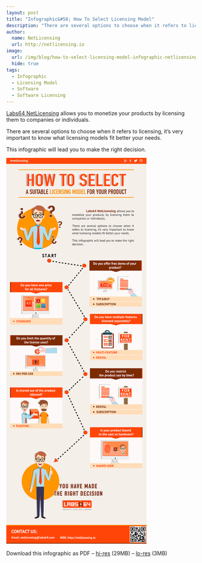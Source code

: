 ```yaml
---
layout: post
title: "Infographic&#58; How To Select Licensing Model"
description: "There are several options to choose when it refers to licensing, it’s very important to know what licensing models fit better your needs"
author:
  name: NetLicensing
  url: http://netlicensing.io
image:
  url: /img/blog/how-to-select-licensing-model-infographic-netlicensing-icon.png
  hide: true
tags:
  - Infographic
  - Licensing Model
  - Software
  - Software Licensing
---
```


[Labs64 NetLicensing](/licensing-models/) allows you to monetize your products by licensing them to companies or individuals.

There are several options to choose when it refers to licensing, it’s very important to know what licensing models fit better your needs.

This infographic will lead you to make the right decision.

<a href="/resources/how-to-select-licensing-model-infographic-netlicensing.png" target="_blank">
    <img class="blog-center" src="/resources/how-to-select-licensing-model-infographic-netlicensing-preview.png"
         alt="Infographic: How to select a suitable Licensing Model for your product"/>
</a>

Download this infographic as PDF &#8211; [hi-res](/resources/how-to-select-licensing-model-infographic-netlicensing_hi.pdf) (29MB) &#8211; [lo-res](/resources/how-to-select-licensing-model-infographic-netlicensing_lo.pdf) (3MB)
